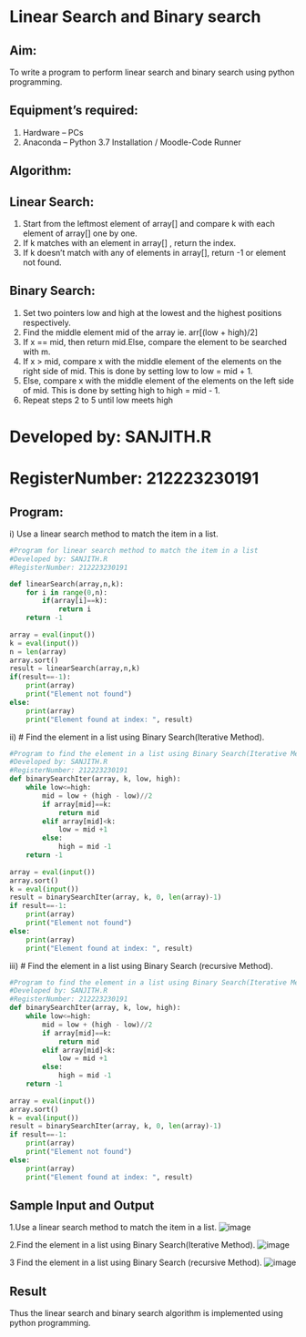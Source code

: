 # Linear Search and Binary search
## Aim:
To write a program to perform linear search and binary search using python programming.
## Equipment’s required:
1.	Hardware – PCs
2.	Anaconda – Python 3.7 Installation / Moodle-Code Runner
## Algorithm:
## Linear Search:
1.	Start from the leftmost element of array[] and compare k with each element of array[] one by one.
2.	If k matches with an element in array[] , return the index.
3.	If k doesn’t match with any of elements in array[], return -1 or element not found.
## Binary Search:
1.	Set two pointers low and high at the lowest and the highest positions respectively.
2.	Find the middle element mid of the array ie. arr[(low + high)/2]
3.	If x == mid, then return mid.Else, compare the element to be searched with m.
4.	If x > mid, compare x with the middle element of the elements on the right side of mid. This is done by setting low to low = mid + 1.
5.	Else, compare x with the middle element of the elements on the left side of mid. This is done by setting high to high = mid - 1.
6.	Repeat steps 2 to 5 until low meets high
# Developed by: SANJITH.R
# RegisterNumber: 212223230191
## Program:
i)	Use a linear search method to match the item in a list.
```python
#Program for linear search method to match the item in a list
#Developed by: SANJITH.R
#RegisterNumber: 212223230191

def linearSearch(array,n,k):
    for i in range(0,n):
        if(array[i]==k):
            return i
    return -1
    
array = eval(input())
k = eval(input()) 
n = len(array)
array.sort()
result = linearSearch(array,n,k)
if(result==-1):
    print(array)
    print("Element not found")
else:
    print(array)
    print("Element found at index: ", result)
```
ii)	# Find the element in a list using Binary Search(Iterative Method).
```python
#Program to find the element in a list using Binary Search(Iterative Method)..
#Developed by: SANJITH.R
#RegisterNumber: 212223230191
def binarySearchIter(array, k, low, high):
    while low<=high:
        mid = low + (high - low)//2
        if array[mid]==k:
            return mid
        elif array[mid]<k:
            low = mid +1
        else:
            high = mid -1
    return -1
    
array = eval(input())
array.sort()
k = eval(input())
result = binarySearchIter(array, k, 0, len(array)-1)
if result==-1:
    print(array)
    print("Element not found")
else:
    print(array)
    print("Element found at index: ", result)

```
iii)	# Find the element in a list using Binary Search (recursive Method).
```python
#Program to find the element in a list using Binary Search(Iterative Method)..
#Developed by: SANJITH.R
#RegisterNumber: 212223230191
def binarySearchIter(array, k, low, high):
    while low<=high:
        mid = low + (high - low)//2
        if array[mid]==k:
            return mid
        elif array[mid]<k:
            low = mid +1
        else:
            high = mid -1
    return -1
    
array = eval(input())
array.sort()
k = eval(input())
result = binarySearchIter(array, k, 0, len(array)-1)
if result==-1:
    print(array)
    print("Element not found")
else:
    print(array)
    print("Element found at index: ", result)

```
## Sample Input and Output

1.Use a linear search method to match the item in a list.
![image](https://github.com/sanjithbro/Search-Algorithms/assets/167451460/233ceffa-1cb6-4a25-8b8f-0334727387d0)

2.Find the element in a list using Binary Search(Iterative Method).
![image](https://github.com/sanjithbro/Search-Algorithms/assets/167451460/7c05fbee-6065-4807-9de6-9dc7f6fd083b)

3 Find the element in a list using Binary Search (recursive Method).
![image](https://github.com/sanjithbro/Search-Algorithms/assets/167451460/3b058bdd-f921-4f86-a4f5-7d2f1523eee5)

## Result
Thus the linear search and binary search algorithm is implemented using python programming.
